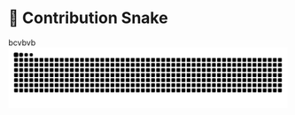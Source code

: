 # 🐍 Contribution Snake 
bcvbvb
![Snake animation](https://raw.githubusercontent.com/Kartikmhatre/Kartikmhatre/output/snake.svg)
